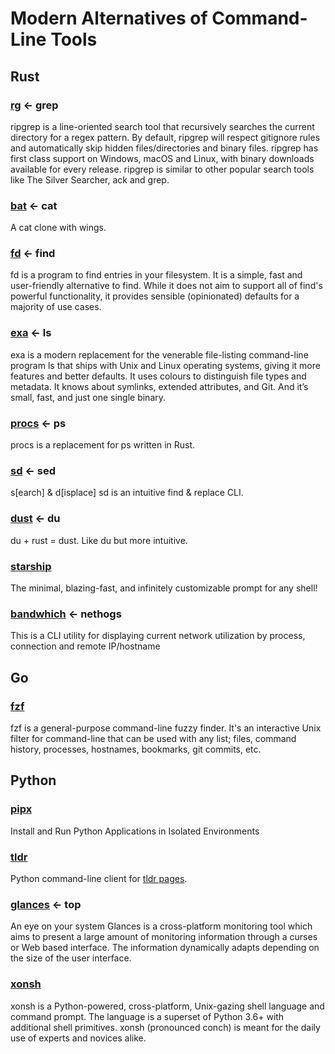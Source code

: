 # Modern Alternatives of Command-Line Tools

## Rust
### [rg](https://github.com/BurntSushi/ripgrep) <- grep
ripgrep is a line-oriented search tool that recursively searches the current directory for a regex pattern. By default, ripgrep will respect gitignore rules and automatically skip hidden files/directories and binary files. ripgrep has first class support on Windows, macOS and Linux, with binary downloads available for every release. ripgrep is similar to other popular search tools like The Silver Searcher, ack and grep.

### [bat](https://github.com/sharkdp/bat) <- cat
A cat clone with wings.

### [fd](https://github.com/sharkdp/fd) <- find
fd is a program to find entries in your filesystem. It is a simple, fast and user-friendly alternative to find. While it does not aim to support all of find's powerful functionality, it provides sensible (opinionated) defaults for a majority of use cases.

### [exa](https://github.com/ogham/exa) <- ls
exa is a modern replacement for the venerable file-listing command-line program ls that ships with Unix and Linux operating systems, giving it more features and better defaults. It uses colours to distinguish file types and metadata. It knows about symlinks, extended attributes, and Git. And it’s small, fast, and just one single binary.

### [procs](https://github.com/dalance/procs) <- ps
procs is a replacement for ps written in Rust.

### [sd](https://github.com/chmln/sd) <- sed
s[earch] & d[isplace]
sd is an intuitive find & replace CLI.

### [dust](https://github.com/bootandy/dust) <- du
du + rust = dust. Like du but more intuitive.

### [starship](https://github.com/starship/starship)
The minimal, blazing-fast, and infinitely customizable prompt for any shell!

### [bandwhich](https://github.com/imsnif/bandwhich) <- nethogs
This is a CLI utility for displaying current network utilization by process, connection and remote IP/hostname

## Go
### [fzf](https://github.com/junegunn/fzf)
fzf is a general-purpose command-line fuzzy finder.
It's an interactive Unix filter for command-line that can be used with any list; files, command history, processes, hostnames, bookmarks, git commits, etc.

## Python
### [pipx](https://github.com/pypa/pipx)
Install and Run Python Applications in Isolated Environments

### [tldr](https://github.com/tldr-pages/tldr-python-client)
Python command-line client for [tldr pages](https://github.com/tldr-pages/tldr).

### [glances](https://github.com/nicolargo/glances) <- top
An eye on your system
Glances is a cross-platform monitoring tool which aims to present a large amount of monitoring information through a curses or Web based interface. The information dynamically adapts depending on the size of the user interface.

### [xonsh](https://github.com/xonsh/xonsh)
xonsh is a Python-powered, cross-platform, Unix-gazing shell language and command prompt.
The language is a superset of Python 3.6+ with additional shell primitives. xonsh (pronounced conch) is meant for the daily use of experts and novices alike.
